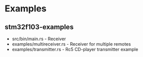 # Examples

## stm32f103-examples
 - src/bin/main.rs - Receiver
 - examples/multireceiver.rs - Receiver for multiple remotes
 - examples/transmitter.rs - Rc5 CD-player transmitter example
   